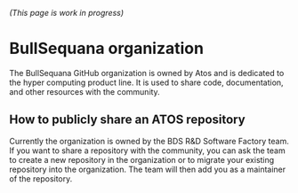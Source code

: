 *(This page is work in progress)*
# BullSequana organization

The BullSequana GitHub organization is owned by Atos and is dedicated to the hyper computing product line. It is used to share code, documentation, and other resources with the community.

## How to publicly share an ATOS repository

Currently the organization is owned by the BDS R&D Software Factory team. If you want to share a repository with the community, you can ask the team to create a new repository in the organization or to migrate your existing repository into the organization. The team will then add you as a maintainer of the repository.